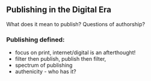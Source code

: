 ## Publishing in the Digital Era

What does it mean to publish? Questions of authorship?

### Publishing defined:
- focus on print, internet/digital is an afterthought! 
- filter then publish, publish then filter, 
- spectrum of publishing
- authenicity - who has it?


